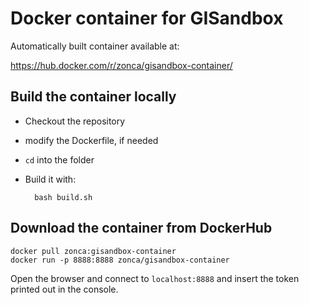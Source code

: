 Docker container for GISandbox
==============================

Automatically built container available at:

<https://hub.docker.com/r/zonca/gisandbox-container/>

## Build the container locally

* Checkout the repository
* modify the Dockerfile, if needed
* `cd` into the folder
* Build it with:

        bash build.sh

## Download the container from DockerHub

    docker pull zonca:gisandbox-container
    docker run -p 8888:8888 zonca/gisandbox-container

Open the browser and connect to `localhost:8888`
and insert the token printed out in the console.
